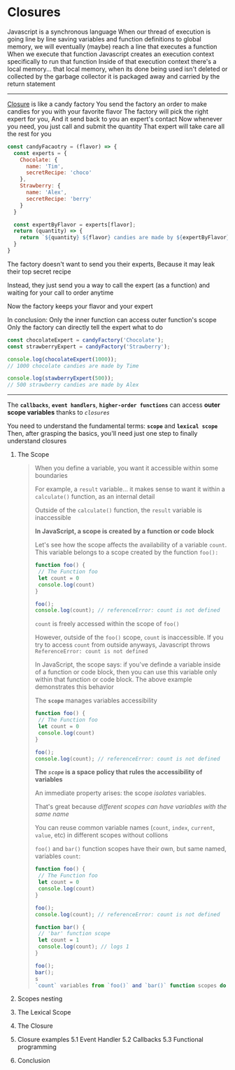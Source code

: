 # Closures

Javascript is a synchronous language
When our thread of execution is going line by line saving variables and function definitions to global memory, we will eventually  (maybe) reach a line that executes a function
When we execute that function Javascript creates an execution context specifically to run that function
Inside of that execution context there's a local memory... that local memory, when its done being used isn't deleted or collected by the garbage collector it is packaged away and carried by the return statement



----

[Closure](https://dev.to/papercoding22/how-to-explain-javascript-closure-to-a-5-years-old-kid-4d6n) is like a candy factory
You send the factory an order to make candies for you with your favorite flavor
The factory will pick the right expert for you,
And it send back to you an expert's contact
Now whenever you need, you just call and submit the quantity
That expert will take care all the rest for you

```js
const candyFacaotry = (flavor) => {
  const experts = {
    Chocolate: {
      name: 'Tim',
      secretRecipe: 'choco'
    },
    Strawberry: {
      name: 'Alex',
      secretRecipe: 'berry'
    }
  }

  const expertByFlavor = experts[flavor];
  return (quantity) => {
    return `${quantity} ${flavor} candies are made by ${expertByFlavor}.`
  }
}
```

The factory doesn't want to send you their experts,
Because it may leak their top secret recipe

Instead, they just send you a way to call the expert (as a function)
and waiting for your call to order anytime

Now the factory keeps your flavor and your expert

In conclusion:
Only the inner function can access outer function's scope
Only the factory can directly tell the expert what to do

```js
const chocolateExpert = candyFactory('Chocolate');
const strawberryExpert = candyFactory('Strawberry');

console.log(chocolateExpert(1000));
// 1000 chocolate candies are made by Time

console.log(stawberryExpert(500));
// 500 strawberry candies are made by Alex
```

<hr>

The **`callbacks`**, **`event handlers`**, **`higher-order functions`** can access **outer scope variables** thanks to *`closures`*

You need to understand the fundamental terms: **`scope`** and **`lexical scope`**
Then, after grasping the basics, you'll need just one step to finally understand closures

<div>

1. The Scope
   > When you define a variable, you want it accessible within some boundaries
   >  
   > For example, a `result` variable... it makes sense to want it within a `calculate()` function, as an internal detail
   >
   > Outside of the `calculate()` function, the `result` variable is inaccessible
   >
   > **In JavaScript, a scope is created by a function or code block**
   > 
   > Let's see how the scope affects the availability of a variable `count`.
   > This variable belongs to a scope created by the function `foo():`
   >
   > ```js
   > function foo() {
   >  // The Function foo
   >  let count = 0
   >  console.log(count)
   > }
   >
   > foo();
   > console.log(count); // referenceError: count is not defined
   > ```
   >
   > `count` is freely accessed within the scope of `foo()`
   > 
   > However, outside of the `foo()` scope, `count` is inaccessible.
   > If you try to access `count` from outside anyways,
   > Javascript throws `ReferenceError: count is not defined`
   > 
   > In JavaScript, the scope says: if you've definde a variable inside of a function or code block,
   > then you can use this variable only within that function or code block.
   > The above example demonstrates this behavior
   >
   > The **`scope`** manages variables accessibility
   >
   > ```js
   > function foo() {
   >  // The Function foo
   >  let count = 0
   >  console.log(count)
   > }
   >
   > foo();
   > console.log(count); // referenceError: count is not defined
   > ```
   >
   > **The *`scope`* is a space policy that rules the accessibility of variables**
   >
   > An immediate property arises: the scope *isolates* variables.
   > 
   > That's great because *different scopes can have variables with the same name*
   >
   > You can reuse common variable names (`count`, `index`, `current`, `value`, etc) in different scopes without collions
   >
   > `foo()` and `bar()` function scopes have their own, but same named, variables `count`:
   > ```js
   > function foo() {
   >  // The Function foo
   >  let count = 0
   >  console.log(count)
   > }
   >
   > foo();
   > console.log(count); // referenceError: count is not defined
   > ```
   >
   > ```js
   > function bar() {
   >  // 'bar' function scope
   >  let count = 1
   >  console.log(count); // logs 1
   > }
   > 
   > foo();
   > bar();
   > s
   > `count` variables from `foo()` and `bar()` function scopes do not collide


2. Scopes nesting
3. The Lexical Scope
4. The Closure
5. Closure examples
5.1 Event Handler
5.2 Callbacks
5.3 Functional programming
6. Conclusion

</div>
